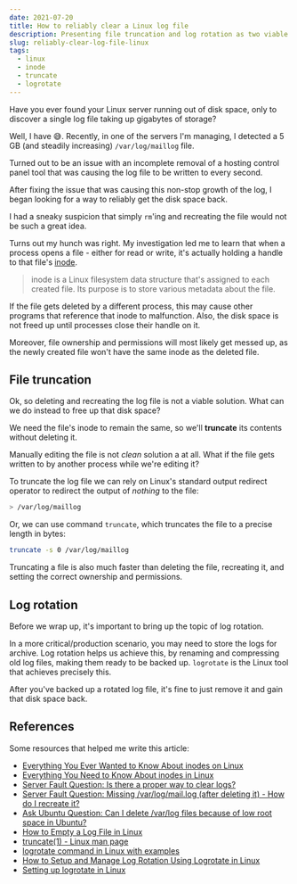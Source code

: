 ```yaml
---
date: 2021-07-20
title: How to reliably clear a Linux log file
description: Presenting file truncation and log rotation as two viable approaches for reliably clearing a log file on Linux
slug: reliably-clear-log-file-linux
tags:
  - linux
  - inode
  - truncate
  - logrotate
---
```


Have you ever found your Linux server running out of disk space, only to
discover a single log file taking up gigabytes of storage?

Well, I have 😅. Recently, in one of the servers I'm managing, I detected a 5 GB
(and steadily increasing) `/var/log/maillog` file. 


Turned out to be an issue with an incomplete removal of a hosting control panel
tool that was causing the log file to be written to every second.

After fixing the issue that was causing this non-stop growth of the log, I began
looking for a way to reliably get the disk space back.

I had a sneaky suspicion that simply `rm`'ing and recreating the file
would not be such a great idea. 

Turns out my hunch was right. My investigation led me to learn that when a
process opens a file - either for read or write, it's actually holding a handle
to that file's [inode](https://linuxhandbook.com/inode-linux/).

> inode is a Linux filesystem data structure that's assigned to each created
file. Its purpose is to store various metadata about the file.

If the file gets deleted by a different process, this may cause other programs
that reference that inode to malfunction. Also, the disk space is not freed up
until processes close their handle on it.

Moreover, file ownership and permissions will most likely get messed up, as the
newly created file won't have the same inode as the deleted file.

## File truncation

Ok, so deleting and recreating the log file is not a viable solution. What can
we do instead to free up that disk space?

We need the file's inode to remain the same, so we'll **truncate** its contents
without deleting it.

Manually editing the file is not *clean* solution a at all. What if the file
gets written to by another process while we're editing it?

To truncate the log file we can rely on Linux's standard output redirect
operator to redirect the output of *nothing* to the file:

```sh
> /var/log/maillog
```

Or, we can use command `truncate`, which truncates the file to a precise length
in bytes:

```sh
truncate -s 0 /var/log/maillog
```

Truncating a file is also much faster than deleting the file, recreating it, and
setting the correct ownership and permissions.

## Log rotation

Before we wrap up, it's important to bring up the topic of log rotation.

In a more critical/production scenario, you may need to store the logs for
archive. Log rotation helps us achieve this, by renaming and compressing old log
files, making them ready to be backed up. `logrotate` is the Linux tool that
achieves precisely this.

After you've backed up a rotated log file, it's fine to just remove it and gain
that disk space back.

## References

Some resources that helped me write this article:

- [Everything You Ever Wanted to Know About inodes on Linux](https://www.howtogeek.com/465350/everything-you-ever-wanted-to-know-about-inodes-on-linux/)
- [Everything You Need to Know About inodes in Linux](https://linuxhandbook.com/inode-linux/)
- [Server Fault Question: Is there a proper way to clear logs?](https://serverfault.com/questions/285843/is-there-a-proper-way-to-clear-logs)
- [Server Fault Question: Missing /var/log/mail.log (after deleting it) - How do I recreate it?](https://serverfault.com/questions/665213/missing-var-log-mail-log-after-deleting-it-how-do-i-recreate-it)
- [Ask Ubuntu Question: Can I delete /var/log files because of low root space in Ubuntu?](https://askubuntu.com/questions/1138180/can-i-delete-var-log-files-because-of-low-root-space-in-ubuntu)
- [How to Empty a Log File in Linux](https://linuxhandbook.com/empty-file-linux/)
- [truncate(1) - Linux man page](https://linux.die.net/man/1/truncate)
- [logrotate command in Linux with examples](https://linuxconfig.org/logrotate)
- [How to Setup and Manage Log Rotation Using Logrotate in Linux](https://www.tecmint.com/install-logrotate-to-manage-log-rotation-in-linux/)
- [Setting up logrotate in Linux](https://www.redhat.com/sysadmin/setting-logrotate)
